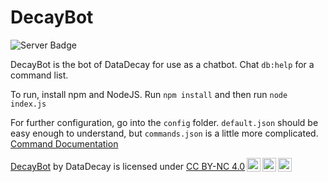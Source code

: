 # DecayBot

![Server Badge](https://img.shields.io/badge/dynamic/json?url=https%3A%2F%2Fraw.githubusercontent.com%2FDataDecay%2FDecayBot%2Frefs%2Fheads%2Fmaster%2Fconfig%2Fdefault.json&query=%24.connection.serverName&label=Server&color=purple
)

DecayBot is the bot of DataDecay for use as a chatbot.
Chat `db:help` for a command list.

To run, install npm and NodeJS. Run `npm install` and then run `node index.js`

For further configuration, go into the `config` folder. `default.json` should be easy enough to understand, but `commands.json` is a little more complicated. [Command Documentation](docs/command.md)

<p xmlns:cc="http://creativecommons.org/ns#" xmlns:dct="http://purl.org/dc/terms/"><a property="dct:title" rel="cc:attributionURL" href="https://github.com/DataDecay/DecayBot">DecayBot</a> by <span property="cc:attributionName">DataDecay</span> is licensed under <a href="https://creativecommons.org/licenses/by-nc/4.0/?ref=chooser-v1" target="_blank" rel="license noopener noreferrer" style="display:inline-block;">CC BY-NC 4.0<img style="height:22px!important;margin-left:3px;vertical-align:text-bottom;" src="https://mirrors.creativecommons.org/presskit/icons/cc.svg?ref=chooser-v1" alt=""><img style="height:22px!important;margin-left:3px;vertical-align:text-bottom;" src="https://mirrors.creativecommons.org/presskit/icons/by.svg?ref=chooser-v1" alt=""><img style="height:22px!important;margin-left:3px;vertical-align:text-bottom;" src="https://mirrors.creativecommons.org/presskit/icons/nc.svg?ref=chooser-v1" alt=""></a></p>
